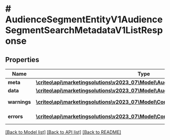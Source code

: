 # # AudienceSegmentEntityV1AudienceSegmentSearchMetadataV1ListResponse

## Properties

Name | Type | Description | Notes
------------ | ------------- | ------------- | -------------
**meta** | [**\criteo\api\marketingsolutions\v2023_07\Model\AudienceSegmentSearchMetadataV1**](AudienceSegmentSearchMetadataV1.md) |  | [optional]
**data** | [**\criteo\api\marketingsolutions\v2023_07\Model\AudienceSegmentEntityV1Resource[]**](AudienceSegmentEntityV1Resource.md) |  | [optional]
**warnings** | [**\criteo\api\marketingsolutions\v2023_07\Model\CommonProblem[]**](CommonProblem.md) |  | [optional] [readonly]
**errors** | [**\criteo\api\marketingsolutions\v2023_07\Model\CommonProblem[]**](CommonProblem.md) |  | [optional] [readonly]

[[Back to Model list]](../../README.md#models) [[Back to API list]](../../README.md#endpoints) [[Back to README]](../../README.md)
